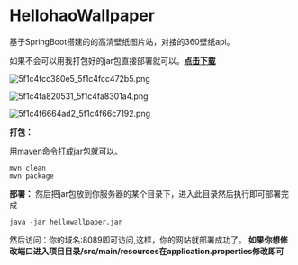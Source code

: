 # HellohaoWallpaper
基于SpringBoot搭建的的高清壁纸图片站，对接的360壁纸api。


如果不会可以用我打包好的jar包直接部署就可以。[**点击下载**](https://github.com/Hello-hao/HellohaoWallpaper/releases)

![5f1c4fcc380e5_5f1c4fcc472b5.png](https://i.loli.net/2020/07/25/WNaG3mT7CiDwQr1.png)

![5f1c4fa820531_5f1c4fa8301a4.png](https://i.loli.net/2020/07/25/lWOup3Sn2VjfDt6.png)

![5f1c4f6664ad2_5f1c4f66c7192.png](https://i.loli.net/2020/07/25/Dwcgzd6XtMoyFWK.png)

**打包：**

用maven命令打成jar包就可以。
```shell
mvn clean
mvn package
```

**部署：**
然后把jar包放到你服务器的某个目录下，进入此目录然后执行即可部署完成
```shell
java -jar hellowallpaper.jar
```

然后访问：你的域名:8089即可访问,这样，你的网站就部署成功了。
**如果你想修改端口进入项目目录/src/main/resources在application.properties修改即可**

